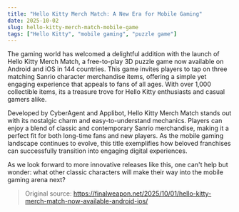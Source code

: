 ```yaml
---
title: "Hello Kitty Merch Match: A New Era for Mobile Gaming"
date: 2025-10-02
slug: hello-kitty-merch-match-mobile-game
tags: ["Hello Kitty", "mobile gaming", "puzzle game"]
---
```


The gaming world has welcomed a delightful addition with the launch of Hello Kitty Merch Match, a free-to-play 3D puzzle game now available on Android and iOS in 144 countries. This game invites players to tap on three matching Sanrio character merchandise items, offering a simple yet engaging experience that appeals to fans of all ages. With over 1,000 collectible items, its a treasure trove for Hello Kitty enthusiasts and casual gamers alike.

Developed by CyberAgent and Applibot, Hello Kitty Merch Match stands out with its nostalgic charm and easy-to-understand mechanics. Players can enjoy a blend of classic and contemporary Sanrio merchandise, making it a perfect fit for both long-time fans and new players. As the mobile gaming landscape continues to evolve, this title exemplifies how beloved franchises can successfully transition into engaging digital experiences.

As we look forward to more innovative releases like this, one can't help but wonder: what other classic characters will make their way into the mobile gaming arena next?
> Original source: https://finalweapon.net/2025/10/01/hello-kitty-merch-match-now-available-android-ios/
